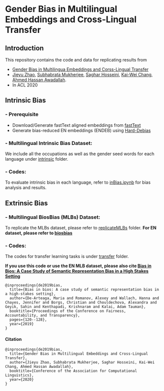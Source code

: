 # Gender Bias in Multilingual Embeddings and Cross-Lingual Transfer


## Introduction
This repository contains the code and data for replicating results from 
- [Gender Bias in Multilingua Embeddings and Corss-Lingual Transfer](https://arxiv.org/abs/2005.00699)
- [Jieyu Zhao](https://jyzhao.net/), [Subhabrata Mukherjee](https://www.microsoft.com/en-us/research/people/submukhe/), [Saghar Hosseini](https://www.microsoft.com/en-us/research/people/sahoss/), [Kai-Wei Chang](http://web.cs.ucla.edu/~kwchang/), [Ahmed Hassan Awadallah](https://www.microsoft.com/en-us/research/people/hassanam/).
- In ACL 2020


## Intrinsic Bias

### - Prerequisite

- Download/Generate fastText aligned embeddings from [fastText](https://github.com/facebookresearch/fastText/tree/master/alignment)
- Generate bias-reduced EN embeddings (ENDEB) using [Hard-Debias](https://github.com/tolga-b/debiaswe)

### - Multilingual Intrinsic Bias Dataset:

 We include all the occupations as well as the gender seed words for each language under [intrinsic](./intrinsic) folder.

### - Codes:

To evaluate intrinsic bias in each language, refer to [inBias.ipynb](./intrinsic/inBias.ipynb) for bias analysis and results.


## Extrinsic Bias

### - Multilingual BiosBias (MLBs) Dataset:

To replicate the MLBs dataset, please refer to [replicateMLBs](./extrinsic/replicateMLBs) folder.
**For EN dataset, please refer to [biosbias](https://github.com/microsoft/biosbias)**

### - Codes:

The codes for transfer learning tasks is under [transfer](./extrinsic/transfer) folder.

**If you use this code or use the EN MLB dataset, please also cite [Bias in Bios: A Case Study of Semantic Representation Bias in a High Stakes Setting](https://dl.acm.org/doi/10.1145/3287560.3287572)**
```
@inproceedings{de2019bias,
  title={Bias in bios: A case study of semantic representation bias in a high-stakes setting},
  author={De-Arteaga, Maria and Romanov, Alexey and Wallach, Hanna and Chayes, Jennifer and Borgs, Christian and Chouldechova, Alexandra and Geyik, Sahin and Kenthapadi, Krishnaram and Kalai, Adam Tauman},
  booktitle={Proceedings of the Conference on Fairness, Accountability, and Transparency},
  pages={120--128},
  year={2019}
}
```


#### Citation
```
@inproceedings{de2019bias,
  title={Gender Bias in Multilingual Embeddings and Cross-Lingual Transfer},
  author={Jieyu Zhao, Subhabrata Mukherjee, Saghar Hosseini, Kai-Wei Chang, Ahmed Hassan Awadallah},
  booktitle={Conference of the Association for Computational Linguistics},
  year={2020}
}
```